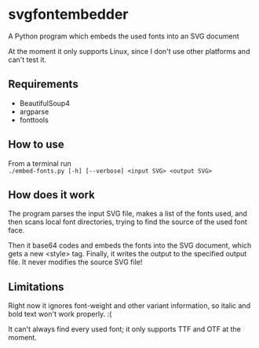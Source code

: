 # svgfontembedder
A Python program which embeds the used fonts into an SVG document

At the moment it only supports Linux, since I don't use other platforms and can't test it.

## Requirements
- BeautifulSoup4
- argparse
- fonttools

## How to use
From a terminal run  
`./embed-fonts.py [-h] [--verbose] <input SVG> <output SVG>`

## How does it work
The program parses the input SVG file, makes a list of the fonts used, and then scans local font directories, trying to find the source of the used font face.

Then it base64 codes and embeds the fonts into the SVG document, which gets a new &lt;style&gt; tag. Finally, it writes the output to the specified output file. It never modifies the source SVG file! 

## Limitations
Right now it ignores font-weight and other variant information, so italic and bold text won't work properly. :(

It can't always find every used font; it only supports TTF and OTF at the moment.
